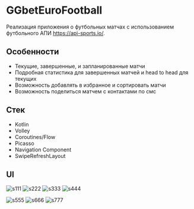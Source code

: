 # GGbetEuroFootball

Реализация приложения о футбольных матчах с использованием футбольного АПИ https://api-sports.io/.

## Особенности

- Текущие, завершенные, и запланированные матчи
- Подробная статистика для завершенных матчей и head to head для текущих
- Возможность добавлять в избранное и сортировать матчи
- Возможность поделиться матчем с контактами по смс

## Стек

 - Kotlin
 - Volley
 - Coroutines/Flow
 - Picasso
 - Navigation Component
 - SwipeRefreshLayout

## UI

![s111](https://github.com/shprotx/GGbetEuroFootball/assets/59147207/05cf501b-18de-4d5f-b9de-59a6732e5f08)
![s222](https://github.com/shprotx/GGbetEuroFootball/assets/59147207/97aabf70-f718-42d0-8e5b-7f239936d730)
![s333](https://github.com/shprotx/GGbetEuroFootball/assets/59147207/0b95f6a7-eab1-41b2-8b52-f25a20b378c8)
![s444](https://github.com/shprotx/GGbetEuroFootball/assets/59147207/cd15f30d-bb38-4c9c-82d0-a4075162a874)

![s555](https://github.com/shprotx/GGbetEuroFootball/assets/59147207/95b00b0f-6e3b-4877-a699-73a4bcc5cc3c)
![s666](https://github.com/shprotx/GGbetEuroFootball/assets/59147207/a1b5b846-73d1-46ba-981d-d508f0c699b5)
![s777](https://github.com/shprotx/GGbetEuroFootball/assets/59147207/ed08e724-724f-4705-8faf-245e5041c699)




